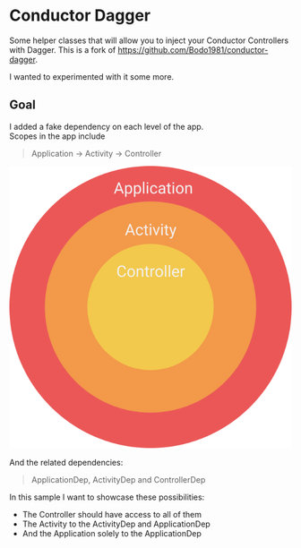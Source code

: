 # Conductor Dagger
Some helper classes that will allow you to inject your Conductor Controllers with Dagger.
This is a fork of https://github.com/Bodo1981/conductor-dagger.

I wanted to experimented with it some more.

## Goal
I added a fake dependency on each level of the app.  
Scopes in the app include

> Application -> Activity -> Controller

<img src=".art/dagger_scope.png" width=600></img>

And the related dependencies:  
> ApplicationDep, ActivityDep and ControllerDep

In this sample I want to showcase these possibilities:
* The Controller should have access to all of them
* The Activity to the ActivityDep and ApplicationDep
* And the Application solely to the ApplicationDep
